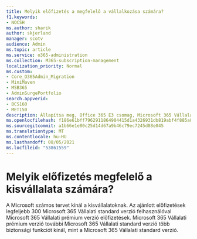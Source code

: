 ```yaml
---
title: Melyik előfizetés a megfelelő a vállalkozása számára?
f1.keywords:
- NOCSH
ms.author: sharik
author: skjerland
manager: scotv
audience: Admin
ms.topic: article
ms.service: o365-administration
ms.collection: M365-subscription-management
localization_priority: Normal
ms.custom:
- Core_O365Admin_Migration
- MiniMaven
- MSB365
- AdminSurgePortfolio
search.appverid:
- BCS160
- MET150
description: Állapítsa meg, Office 365 E3 csomag, Microsoft 365 Vállalati standard verzió vagy Microsoft 365 Vállalati prémium verzió-e a vállalkozásának.
ms.openlocfilehash: f186e61bff7962911864904415d1a4326931db819abf4f885a87132fd23290f4
ms.sourcegitcommit: a1b66e1e80c25d14d67a9b46c79ec7245d88e045
ms.translationtype: MT
ms.contentlocale: hu-HU
ms.lasthandoff: 08/05/2021
ms.locfileid: "53861559"
---
```

# <a name="what-subscription-is-right-for-your-small-business"></a>Melyik előfizetés megfelelő a kisvállalata számára?

A Microsoft számos tervet kínál a kisvállalatoknak. Az ajánlott előfizetések legfeljebb 300 Microsoft 365 Vállalati standard verzió felhasználóval Microsoft 365 Vállalati prémium verzió előfizetések. Microsoft 365 Vállalati prémium verzió további Microsoft 365 Vállalati standard verzió több biztonsági funkciót kínál, mint a Microsoft 365 Vállalati standard verzió.

